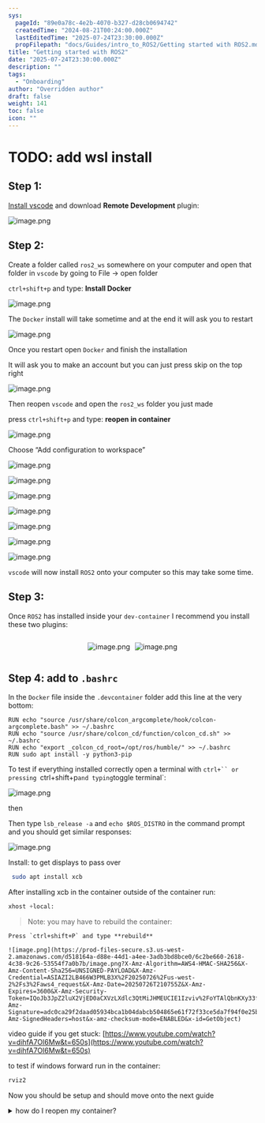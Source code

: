 ```yaml
---
sys:
  pageId: "89e0a78c-4e2b-4070-b327-d28cb0694742"
  createdTime: "2024-08-21T00:24:00.000Z"
  lastEditedTime: "2025-07-24T23:30:00.000Z"
  propFilepath: "docs/Guides/intro_to_ROS2/Getting started with ROS2.md"
title: "Getting started with ROS2"
date: "2025-07-24T23:30:00.000Z"
description: ""
tags:
  - "Onboarding"
author: "Overridden author"
draft: false
weight: 141
toc: false
icon: ""
---
```


# TODO: add wsl install

## Step 1:

[Install vscode](https://code.visualstudio.com/download) and download **Remote Development** plugin:

![image.png](https://prod-files-secure.s3.us-west-2.amazonaws.com/d518164a-d88e-44d1-a4ee-3adb3bd8bce0/efb52993-1881-4a40-b95e-6f020334f022/image.png?X-Amz-Algorithm=AWS4-HMAC-SHA256&X-Amz-Content-Sha256=UNSIGNED-PAYLOAD&X-Amz-Credential=ASIAZI2LB466XMUUEBIO%2F20250726%2Fus-west-2%2Fs3%2Faws4_request&X-Amz-Date=20250726T210750Z&X-Amz-Expires=3600&X-Amz-Security-Token=IQoJb3JpZ2luX2VjED0aCXVzLXdlc3QtMiJHMEUCIDYq5Q8mFPnTXHuo%2B7XaqnuEd1i0Ar3crF0kCEfqWZpzAiEAob%2FP40ykGhf7SgCyPVegxSJn9lb%2BKR%2FKAD00YsbbRBwq%2FwMIZhAAGgw2Mzc0MjMxODM4MDUiDHWw8k26G4wiAapx8CrcA0BqbcbxPvJM6IIVZFKDzpKo%2FL4HbA72r6rHWIxoZxHjggC08xtnfuOfi2vApV4f5Aqz0jVSP9AFA3XguuF57yhCO368MPi5is5EgCaAt2N1cle4%2BXtzdLNiT68%2F%2Frb2McfGCzccPbAbyTQajb0p0oWrak7X1inaVEG4lrovIP3EN7vrJ55GS7OuxrUVtLmqGWs4gIbs%2FYI3uXtq25vI15XAVydPYk%2BPxbyUTBJZmZ2i3ZpzmVICuRfgrwf0T%2Fg41a%2BppChqjxc2xgoiXwMDuAjMtDLVeM4FvVcDaX%2FSfQivnFfxTNf0OPN8BEz2mhjluet0ohLAAoIFcDdwI0whsMdPjbUOpcPLkA1QOOc6dMkUP0l79jxPlq955VaCHRqdMgUzatlcL2cmZOBd2WNZOyRZwYcUAby8wTB%2BkeOnDmFKJWhAD26Uw0aWoGPlbjpVD0se1O81Kj%2FlKsxDr6HGJphX55FKmKoH2o1zXyFXY4HIqxkeixtihEIGCHqUS0ioVpyyJ2zIwp1IgYNRWDjPgdieqA6snDi2Ms2pGpMzpoyNetYE%2FLfjqhCO1XGysr8zbRUvvmAamZOP13akbdcb7obdfW9ngWyBgIpfdQqLSI8pjHrwbUEW1c9o8tWRMOj%2FlMQGOqUBJ6YAv2tdUvKm7Jj6S4JM%2BaDh40%2BpDROCQaTH7nVBN9pXqOpGfZ%2Fjx9WLitY4vmjIgDBDf%2FOxCqZoWKILq9yB0rv32RrUCleXSdKZIcLIhGuh93BwI7py%2BQMG2hrXjPWgVbuRQ3QEcJgycGqtgTvAJ5T2u8qQNGn2pM5SV1ZNAftIpa5wCxVu6HGKtiYbtMNd0Os2blRHJCGYM8T5rSQ%2BlPn%2Ff33A&X-Amz-Signature=6836b524baeb243cd5cff745055d9f37a306d2b0ac16c40a613e6df0aa1506d5&X-Amz-SignedHeaders=host&x-amz-checksum-mode=ENABLED&x-id=GetObject)

## Step 2:

Create a folder called `ros2_ws` somewhere on your computer and open that folder in `vscode` by going to File → open folder 

`ctrl+shift+p` and type: **Install Docker**

![image.png](https://prod-files-secure.s3.us-west-2.amazonaws.com/d518164a-d88e-44d1-a4ee-3adb3bd8bce0/2269dc0e-1cd5-47ff-bceb-c04ad9b2eab0/image.png?X-Amz-Algorithm=AWS4-HMAC-SHA256&X-Amz-Content-Sha256=UNSIGNED-PAYLOAD&X-Amz-Credential=ASIAZI2LB466XMUUEBIO%2F20250726%2Fus-west-2%2Fs3%2Faws4_request&X-Amz-Date=20250726T210750Z&X-Amz-Expires=3600&X-Amz-Security-Token=IQoJb3JpZ2luX2VjED0aCXVzLXdlc3QtMiJHMEUCIDYq5Q8mFPnTXHuo%2B7XaqnuEd1i0Ar3crF0kCEfqWZpzAiEAob%2FP40ykGhf7SgCyPVegxSJn9lb%2BKR%2FKAD00YsbbRBwq%2FwMIZhAAGgw2Mzc0MjMxODM4MDUiDHWw8k26G4wiAapx8CrcA0BqbcbxPvJM6IIVZFKDzpKo%2FL4HbA72r6rHWIxoZxHjggC08xtnfuOfi2vApV4f5Aqz0jVSP9AFA3XguuF57yhCO368MPi5is5EgCaAt2N1cle4%2BXtzdLNiT68%2F%2Frb2McfGCzccPbAbyTQajb0p0oWrak7X1inaVEG4lrovIP3EN7vrJ55GS7OuxrUVtLmqGWs4gIbs%2FYI3uXtq25vI15XAVydPYk%2BPxbyUTBJZmZ2i3ZpzmVICuRfgrwf0T%2Fg41a%2BppChqjxc2xgoiXwMDuAjMtDLVeM4FvVcDaX%2FSfQivnFfxTNf0OPN8BEz2mhjluet0ohLAAoIFcDdwI0whsMdPjbUOpcPLkA1QOOc6dMkUP0l79jxPlq955VaCHRqdMgUzatlcL2cmZOBd2WNZOyRZwYcUAby8wTB%2BkeOnDmFKJWhAD26Uw0aWoGPlbjpVD0se1O81Kj%2FlKsxDr6HGJphX55FKmKoH2o1zXyFXY4HIqxkeixtihEIGCHqUS0ioVpyyJ2zIwp1IgYNRWDjPgdieqA6snDi2Ms2pGpMzpoyNetYE%2FLfjqhCO1XGysr8zbRUvvmAamZOP13akbdcb7obdfW9ngWyBgIpfdQqLSI8pjHrwbUEW1c9o8tWRMOj%2FlMQGOqUBJ6YAv2tdUvKm7Jj6S4JM%2BaDh40%2BpDROCQaTH7nVBN9pXqOpGfZ%2Fjx9WLitY4vmjIgDBDf%2FOxCqZoWKILq9yB0rv32RrUCleXSdKZIcLIhGuh93BwI7py%2BQMG2hrXjPWgVbuRQ3QEcJgycGqtgTvAJ5T2u8qQNGn2pM5SV1ZNAftIpa5wCxVu6HGKtiYbtMNd0Os2blRHJCGYM8T5rSQ%2BlPn%2Ff33A&X-Amz-Signature=e4c154145d8959675b9a738b21d7a6983906bac1bc5b99fa7a342e8cd269e27a&X-Amz-SignedHeaders=host&x-amz-checksum-mode=ENABLED&x-id=GetObject)

The `Docker` install will take sometime and at the end it will ask you to restart

![image.png](https://prod-files-secure.s3.us-west-2.amazonaws.com/d518164a-d88e-44d1-a4ee-3adb3bd8bce0/ed233f78-be33-4b1f-b89c-9c346c0e961e/image.png?X-Amz-Algorithm=AWS4-HMAC-SHA256&X-Amz-Content-Sha256=UNSIGNED-PAYLOAD&X-Amz-Credential=ASIAZI2LB466XMUUEBIO%2F20250726%2Fus-west-2%2Fs3%2Faws4_request&X-Amz-Date=20250726T210750Z&X-Amz-Expires=3600&X-Amz-Security-Token=IQoJb3JpZ2luX2VjED0aCXVzLXdlc3QtMiJHMEUCIDYq5Q8mFPnTXHuo%2B7XaqnuEd1i0Ar3crF0kCEfqWZpzAiEAob%2FP40ykGhf7SgCyPVegxSJn9lb%2BKR%2FKAD00YsbbRBwq%2FwMIZhAAGgw2Mzc0MjMxODM4MDUiDHWw8k26G4wiAapx8CrcA0BqbcbxPvJM6IIVZFKDzpKo%2FL4HbA72r6rHWIxoZxHjggC08xtnfuOfi2vApV4f5Aqz0jVSP9AFA3XguuF57yhCO368MPi5is5EgCaAt2N1cle4%2BXtzdLNiT68%2F%2Frb2McfGCzccPbAbyTQajb0p0oWrak7X1inaVEG4lrovIP3EN7vrJ55GS7OuxrUVtLmqGWs4gIbs%2FYI3uXtq25vI15XAVydPYk%2BPxbyUTBJZmZ2i3ZpzmVICuRfgrwf0T%2Fg41a%2BppChqjxc2xgoiXwMDuAjMtDLVeM4FvVcDaX%2FSfQivnFfxTNf0OPN8BEz2mhjluet0ohLAAoIFcDdwI0whsMdPjbUOpcPLkA1QOOc6dMkUP0l79jxPlq955VaCHRqdMgUzatlcL2cmZOBd2WNZOyRZwYcUAby8wTB%2BkeOnDmFKJWhAD26Uw0aWoGPlbjpVD0se1O81Kj%2FlKsxDr6HGJphX55FKmKoH2o1zXyFXY4HIqxkeixtihEIGCHqUS0ioVpyyJ2zIwp1IgYNRWDjPgdieqA6snDi2Ms2pGpMzpoyNetYE%2FLfjqhCO1XGysr8zbRUvvmAamZOP13akbdcb7obdfW9ngWyBgIpfdQqLSI8pjHrwbUEW1c9o8tWRMOj%2FlMQGOqUBJ6YAv2tdUvKm7Jj6S4JM%2BaDh40%2BpDROCQaTH7nVBN9pXqOpGfZ%2Fjx9WLitY4vmjIgDBDf%2FOxCqZoWKILq9yB0rv32RrUCleXSdKZIcLIhGuh93BwI7py%2BQMG2hrXjPWgVbuRQ3QEcJgycGqtgTvAJ5T2u8qQNGn2pM5SV1ZNAftIpa5wCxVu6HGKtiYbtMNd0Os2blRHJCGYM8T5rSQ%2BlPn%2Ff33A&X-Amz-Signature=33f2d7c6e23deb9d19294ce7ad15097759790bbbc2b77bbbcbf4221d65a45fea&X-Amz-SignedHeaders=host&x-amz-checksum-mode=ENABLED&x-id=GetObject)

Once you restart open `Docker` and finish the installation

It will ask you to make an account but you can just press skip on the top right

![image.png](https://prod-files-secure.s3.us-west-2.amazonaws.com/d518164a-d88e-44d1-a4ee-3adb3bd8bce0/21010ad9-1659-4fd9-9f59-9932a09b2a3d/image.png?X-Amz-Algorithm=AWS4-HMAC-SHA256&X-Amz-Content-Sha256=UNSIGNED-PAYLOAD&X-Amz-Credential=ASIAZI2LB466XMUUEBIO%2F20250726%2Fus-west-2%2Fs3%2Faws4_request&X-Amz-Date=20250726T210750Z&X-Amz-Expires=3600&X-Amz-Security-Token=IQoJb3JpZ2luX2VjED0aCXVzLXdlc3QtMiJHMEUCIDYq5Q8mFPnTXHuo%2B7XaqnuEd1i0Ar3crF0kCEfqWZpzAiEAob%2FP40ykGhf7SgCyPVegxSJn9lb%2BKR%2FKAD00YsbbRBwq%2FwMIZhAAGgw2Mzc0MjMxODM4MDUiDHWw8k26G4wiAapx8CrcA0BqbcbxPvJM6IIVZFKDzpKo%2FL4HbA72r6rHWIxoZxHjggC08xtnfuOfi2vApV4f5Aqz0jVSP9AFA3XguuF57yhCO368MPi5is5EgCaAt2N1cle4%2BXtzdLNiT68%2F%2Frb2McfGCzccPbAbyTQajb0p0oWrak7X1inaVEG4lrovIP3EN7vrJ55GS7OuxrUVtLmqGWs4gIbs%2FYI3uXtq25vI15XAVydPYk%2BPxbyUTBJZmZ2i3ZpzmVICuRfgrwf0T%2Fg41a%2BppChqjxc2xgoiXwMDuAjMtDLVeM4FvVcDaX%2FSfQivnFfxTNf0OPN8BEz2mhjluet0ohLAAoIFcDdwI0whsMdPjbUOpcPLkA1QOOc6dMkUP0l79jxPlq955VaCHRqdMgUzatlcL2cmZOBd2WNZOyRZwYcUAby8wTB%2BkeOnDmFKJWhAD26Uw0aWoGPlbjpVD0se1O81Kj%2FlKsxDr6HGJphX55FKmKoH2o1zXyFXY4HIqxkeixtihEIGCHqUS0ioVpyyJ2zIwp1IgYNRWDjPgdieqA6snDi2Ms2pGpMzpoyNetYE%2FLfjqhCO1XGysr8zbRUvvmAamZOP13akbdcb7obdfW9ngWyBgIpfdQqLSI8pjHrwbUEW1c9o8tWRMOj%2FlMQGOqUBJ6YAv2tdUvKm7Jj6S4JM%2BaDh40%2BpDROCQaTH7nVBN9pXqOpGfZ%2Fjx9WLitY4vmjIgDBDf%2FOxCqZoWKILq9yB0rv32RrUCleXSdKZIcLIhGuh93BwI7py%2BQMG2hrXjPWgVbuRQ3QEcJgycGqtgTvAJ5T2u8qQNGn2pM5SV1ZNAftIpa5wCxVu6HGKtiYbtMNd0Os2blRHJCGYM8T5rSQ%2BlPn%2Ff33A&X-Amz-Signature=628667b3a842c22ad6ad2b726adbe09b5c6e7cca75f7b7f9a57c89844fa8f9d5&X-Amz-SignedHeaders=host&x-amz-checksum-mode=ENABLED&x-id=GetObject)

Then reopen `vscode` and open the `ros2_ws` folder you just made

press `ctrl+shift+p` and type: **reopen in container**

![image.png](https://prod-files-secure.s3.us-west-2.amazonaws.com/d518164a-d88e-44d1-a4ee-3adb3bd8bce0/4e93b8c2-41ad-488c-8095-c74205196118/image.png?X-Amz-Algorithm=AWS4-HMAC-SHA256&X-Amz-Content-Sha256=UNSIGNED-PAYLOAD&X-Amz-Credential=ASIAZI2LB466XMUUEBIO%2F20250726%2Fus-west-2%2Fs3%2Faws4_request&X-Amz-Date=20250726T210750Z&X-Amz-Expires=3600&X-Amz-Security-Token=IQoJb3JpZ2luX2VjED0aCXVzLXdlc3QtMiJHMEUCIDYq5Q8mFPnTXHuo%2B7XaqnuEd1i0Ar3crF0kCEfqWZpzAiEAob%2FP40ykGhf7SgCyPVegxSJn9lb%2BKR%2FKAD00YsbbRBwq%2FwMIZhAAGgw2Mzc0MjMxODM4MDUiDHWw8k26G4wiAapx8CrcA0BqbcbxPvJM6IIVZFKDzpKo%2FL4HbA72r6rHWIxoZxHjggC08xtnfuOfi2vApV4f5Aqz0jVSP9AFA3XguuF57yhCO368MPi5is5EgCaAt2N1cle4%2BXtzdLNiT68%2F%2Frb2McfGCzccPbAbyTQajb0p0oWrak7X1inaVEG4lrovIP3EN7vrJ55GS7OuxrUVtLmqGWs4gIbs%2FYI3uXtq25vI15XAVydPYk%2BPxbyUTBJZmZ2i3ZpzmVICuRfgrwf0T%2Fg41a%2BppChqjxc2xgoiXwMDuAjMtDLVeM4FvVcDaX%2FSfQivnFfxTNf0OPN8BEz2mhjluet0ohLAAoIFcDdwI0whsMdPjbUOpcPLkA1QOOc6dMkUP0l79jxPlq955VaCHRqdMgUzatlcL2cmZOBd2WNZOyRZwYcUAby8wTB%2BkeOnDmFKJWhAD26Uw0aWoGPlbjpVD0se1O81Kj%2FlKsxDr6HGJphX55FKmKoH2o1zXyFXY4HIqxkeixtihEIGCHqUS0ioVpyyJ2zIwp1IgYNRWDjPgdieqA6snDi2Ms2pGpMzpoyNetYE%2FLfjqhCO1XGysr8zbRUvvmAamZOP13akbdcb7obdfW9ngWyBgIpfdQqLSI8pjHrwbUEW1c9o8tWRMOj%2FlMQGOqUBJ6YAv2tdUvKm7Jj6S4JM%2BaDh40%2BpDROCQaTH7nVBN9pXqOpGfZ%2Fjx9WLitY4vmjIgDBDf%2FOxCqZoWKILq9yB0rv32RrUCleXSdKZIcLIhGuh93BwI7py%2BQMG2hrXjPWgVbuRQ3QEcJgycGqtgTvAJ5T2u8qQNGn2pM5SV1ZNAftIpa5wCxVu6HGKtiYbtMNd0Os2blRHJCGYM8T5rSQ%2BlPn%2Ff33A&X-Amz-Signature=83069ef248989eb5c45642dd383b9a44368fd0311f43c4459258f262a4b6fd53&X-Amz-SignedHeaders=host&x-amz-checksum-mode=ENABLED&x-id=GetObject)

Choose “Add configuration to workspace”

![image.png](https://prod-files-secure.s3.us-west-2.amazonaws.com/d518164a-d88e-44d1-a4ee-3adb3bd8bce0/9560b282-5060-4989-ba37-97e7b2c22476/image.png?X-Amz-Algorithm=AWS4-HMAC-SHA256&X-Amz-Content-Sha256=UNSIGNED-PAYLOAD&X-Amz-Credential=ASIAZI2LB466XMUUEBIO%2F20250726%2Fus-west-2%2Fs3%2Faws4_request&X-Amz-Date=20250726T210750Z&X-Amz-Expires=3600&X-Amz-Security-Token=IQoJb3JpZ2luX2VjED0aCXVzLXdlc3QtMiJHMEUCIDYq5Q8mFPnTXHuo%2B7XaqnuEd1i0Ar3crF0kCEfqWZpzAiEAob%2FP40ykGhf7SgCyPVegxSJn9lb%2BKR%2FKAD00YsbbRBwq%2FwMIZhAAGgw2Mzc0MjMxODM4MDUiDHWw8k26G4wiAapx8CrcA0BqbcbxPvJM6IIVZFKDzpKo%2FL4HbA72r6rHWIxoZxHjggC08xtnfuOfi2vApV4f5Aqz0jVSP9AFA3XguuF57yhCO368MPi5is5EgCaAt2N1cle4%2BXtzdLNiT68%2F%2Frb2McfGCzccPbAbyTQajb0p0oWrak7X1inaVEG4lrovIP3EN7vrJ55GS7OuxrUVtLmqGWs4gIbs%2FYI3uXtq25vI15XAVydPYk%2BPxbyUTBJZmZ2i3ZpzmVICuRfgrwf0T%2Fg41a%2BppChqjxc2xgoiXwMDuAjMtDLVeM4FvVcDaX%2FSfQivnFfxTNf0OPN8BEz2mhjluet0ohLAAoIFcDdwI0whsMdPjbUOpcPLkA1QOOc6dMkUP0l79jxPlq955VaCHRqdMgUzatlcL2cmZOBd2WNZOyRZwYcUAby8wTB%2BkeOnDmFKJWhAD26Uw0aWoGPlbjpVD0se1O81Kj%2FlKsxDr6HGJphX55FKmKoH2o1zXyFXY4HIqxkeixtihEIGCHqUS0ioVpyyJ2zIwp1IgYNRWDjPgdieqA6snDi2Ms2pGpMzpoyNetYE%2FLfjqhCO1XGysr8zbRUvvmAamZOP13akbdcb7obdfW9ngWyBgIpfdQqLSI8pjHrwbUEW1c9o8tWRMOj%2FlMQGOqUBJ6YAv2tdUvKm7Jj6S4JM%2BaDh40%2BpDROCQaTH7nVBN9pXqOpGfZ%2Fjx9WLitY4vmjIgDBDf%2FOxCqZoWKILq9yB0rv32RrUCleXSdKZIcLIhGuh93BwI7py%2BQMG2hrXjPWgVbuRQ3QEcJgycGqtgTvAJ5T2u8qQNGn2pM5SV1ZNAftIpa5wCxVu6HGKtiYbtMNd0Os2blRHJCGYM8T5rSQ%2BlPn%2Ff33A&X-Amz-Signature=67b4ff6913250e360e178853da23995ed76afb7c44f4b8a20580eb1e602e241b&X-Amz-SignedHeaders=host&x-amz-checksum-mode=ENABLED&x-id=GetObject)

![image.png](https://prod-files-secure.s3.us-west-2.amazonaws.com/d518164a-d88e-44d1-a4ee-3adb3bd8bce0/2ee63f81-886b-48e8-a553-dc6e5eac99e4/image.png?X-Amz-Algorithm=AWS4-HMAC-SHA256&X-Amz-Content-Sha256=UNSIGNED-PAYLOAD&X-Amz-Credential=ASIAZI2LB466XMUUEBIO%2F20250726%2Fus-west-2%2Fs3%2Faws4_request&X-Amz-Date=20250726T210750Z&X-Amz-Expires=3600&X-Amz-Security-Token=IQoJb3JpZ2luX2VjED0aCXVzLXdlc3QtMiJHMEUCIDYq5Q8mFPnTXHuo%2B7XaqnuEd1i0Ar3crF0kCEfqWZpzAiEAob%2FP40ykGhf7SgCyPVegxSJn9lb%2BKR%2FKAD00YsbbRBwq%2FwMIZhAAGgw2Mzc0MjMxODM4MDUiDHWw8k26G4wiAapx8CrcA0BqbcbxPvJM6IIVZFKDzpKo%2FL4HbA72r6rHWIxoZxHjggC08xtnfuOfi2vApV4f5Aqz0jVSP9AFA3XguuF57yhCO368MPi5is5EgCaAt2N1cle4%2BXtzdLNiT68%2F%2Frb2McfGCzccPbAbyTQajb0p0oWrak7X1inaVEG4lrovIP3EN7vrJ55GS7OuxrUVtLmqGWs4gIbs%2FYI3uXtq25vI15XAVydPYk%2BPxbyUTBJZmZ2i3ZpzmVICuRfgrwf0T%2Fg41a%2BppChqjxc2xgoiXwMDuAjMtDLVeM4FvVcDaX%2FSfQivnFfxTNf0OPN8BEz2mhjluet0ohLAAoIFcDdwI0whsMdPjbUOpcPLkA1QOOc6dMkUP0l79jxPlq955VaCHRqdMgUzatlcL2cmZOBd2WNZOyRZwYcUAby8wTB%2BkeOnDmFKJWhAD26Uw0aWoGPlbjpVD0se1O81Kj%2FlKsxDr6HGJphX55FKmKoH2o1zXyFXY4HIqxkeixtihEIGCHqUS0ioVpyyJ2zIwp1IgYNRWDjPgdieqA6snDi2Ms2pGpMzpoyNetYE%2FLfjqhCO1XGysr8zbRUvvmAamZOP13akbdcb7obdfW9ngWyBgIpfdQqLSI8pjHrwbUEW1c9o8tWRMOj%2FlMQGOqUBJ6YAv2tdUvKm7Jj6S4JM%2BaDh40%2BpDROCQaTH7nVBN9pXqOpGfZ%2Fjx9WLitY4vmjIgDBDf%2FOxCqZoWKILq9yB0rv32RrUCleXSdKZIcLIhGuh93BwI7py%2BQMG2hrXjPWgVbuRQ3QEcJgycGqtgTvAJ5T2u8qQNGn2pM5SV1ZNAftIpa5wCxVu6HGKtiYbtMNd0Os2blRHJCGYM8T5rSQ%2BlPn%2Ff33A&X-Amz-Signature=0aa849285c4e97532c194e36481e8ffca547223e44c719d97515f6a2fae7835c&X-Amz-SignedHeaders=host&x-amz-checksum-mode=ENABLED&x-id=GetObject)

![image.png](https://prod-files-secure.s3.us-west-2.amazonaws.com/d518164a-d88e-44d1-a4ee-3adb3bd8bce0/e0fd626c-c8b6-4b2c-95d1-fa4c26514504/image.png?X-Amz-Algorithm=AWS4-HMAC-SHA256&X-Amz-Content-Sha256=UNSIGNED-PAYLOAD&X-Amz-Credential=ASIAZI2LB466XMUUEBIO%2F20250726%2Fus-west-2%2Fs3%2Faws4_request&X-Amz-Date=20250726T210750Z&X-Amz-Expires=3600&X-Amz-Security-Token=IQoJb3JpZ2luX2VjED0aCXVzLXdlc3QtMiJHMEUCIDYq5Q8mFPnTXHuo%2B7XaqnuEd1i0Ar3crF0kCEfqWZpzAiEAob%2FP40ykGhf7SgCyPVegxSJn9lb%2BKR%2FKAD00YsbbRBwq%2FwMIZhAAGgw2Mzc0MjMxODM4MDUiDHWw8k26G4wiAapx8CrcA0BqbcbxPvJM6IIVZFKDzpKo%2FL4HbA72r6rHWIxoZxHjggC08xtnfuOfi2vApV4f5Aqz0jVSP9AFA3XguuF57yhCO368MPi5is5EgCaAt2N1cle4%2BXtzdLNiT68%2F%2Frb2McfGCzccPbAbyTQajb0p0oWrak7X1inaVEG4lrovIP3EN7vrJ55GS7OuxrUVtLmqGWs4gIbs%2FYI3uXtq25vI15XAVydPYk%2BPxbyUTBJZmZ2i3ZpzmVICuRfgrwf0T%2Fg41a%2BppChqjxc2xgoiXwMDuAjMtDLVeM4FvVcDaX%2FSfQivnFfxTNf0OPN8BEz2mhjluet0ohLAAoIFcDdwI0whsMdPjbUOpcPLkA1QOOc6dMkUP0l79jxPlq955VaCHRqdMgUzatlcL2cmZOBd2WNZOyRZwYcUAby8wTB%2BkeOnDmFKJWhAD26Uw0aWoGPlbjpVD0se1O81Kj%2FlKsxDr6HGJphX55FKmKoH2o1zXyFXY4HIqxkeixtihEIGCHqUS0ioVpyyJ2zIwp1IgYNRWDjPgdieqA6snDi2Ms2pGpMzpoyNetYE%2FLfjqhCO1XGysr8zbRUvvmAamZOP13akbdcb7obdfW9ngWyBgIpfdQqLSI8pjHrwbUEW1c9o8tWRMOj%2FlMQGOqUBJ6YAv2tdUvKm7Jj6S4JM%2BaDh40%2BpDROCQaTH7nVBN9pXqOpGfZ%2Fjx9WLitY4vmjIgDBDf%2FOxCqZoWKILq9yB0rv32RrUCleXSdKZIcLIhGuh93BwI7py%2BQMG2hrXjPWgVbuRQ3QEcJgycGqtgTvAJ5T2u8qQNGn2pM5SV1ZNAftIpa5wCxVu6HGKtiYbtMNd0Os2blRHJCGYM8T5rSQ%2BlPn%2Ff33A&X-Amz-Signature=0ab9b751551eae016ab1b20d0dae3068e9951c3cc9e9d89a1ab993e57bd54bf7&X-Amz-SignedHeaders=host&x-amz-checksum-mode=ENABLED&x-id=GetObject)

![image.png](https://prod-files-secure.s3.us-west-2.amazonaws.com/d518164a-d88e-44d1-a4ee-3adb3bd8bce0/a2e13f50-d2ab-4719-a4c2-7ced634bfc9d/image.png?X-Amz-Algorithm=AWS4-HMAC-SHA256&X-Amz-Content-Sha256=UNSIGNED-PAYLOAD&X-Amz-Credential=ASIAZI2LB466XMUUEBIO%2F20250726%2Fus-west-2%2Fs3%2Faws4_request&X-Amz-Date=20250726T210750Z&X-Amz-Expires=3600&X-Amz-Security-Token=IQoJb3JpZ2luX2VjED0aCXVzLXdlc3QtMiJHMEUCIDYq5Q8mFPnTXHuo%2B7XaqnuEd1i0Ar3crF0kCEfqWZpzAiEAob%2FP40ykGhf7SgCyPVegxSJn9lb%2BKR%2FKAD00YsbbRBwq%2FwMIZhAAGgw2Mzc0MjMxODM4MDUiDHWw8k26G4wiAapx8CrcA0BqbcbxPvJM6IIVZFKDzpKo%2FL4HbA72r6rHWIxoZxHjggC08xtnfuOfi2vApV4f5Aqz0jVSP9AFA3XguuF57yhCO368MPi5is5EgCaAt2N1cle4%2BXtzdLNiT68%2F%2Frb2McfGCzccPbAbyTQajb0p0oWrak7X1inaVEG4lrovIP3EN7vrJ55GS7OuxrUVtLmqGWs4gIbs%2FYI3uXtq25vI15XAVydPYk%2BPxbyUTBJZmZ2i3ZpzmVICuRfgrwf0T%2Fg41a%2BppChqjxc2xgoiXwMDuAjMtDLVeM4FvVcDaX%2FSfQivnFfxTNf0OPN8BEz2mhjluet0ohLAAoIFcDdwI0whsMdPjbUOpcPLkA1QOOc6dMkUP0l79jxPlq955VaCHRqdMgUzatlcL2cmZOBd2WNZOyRZwYcUAby8wTB%2BkeOnDmFKJWhAD26Uw0aWoGPlbjpVD0se1O81Kj%2FlKsxDr6HGJphX55FKmKoH2o1zXyFXY4HIqxkeixtihEIGCHqUS0ioVpyyJ2zIwp1IgYNRWDjPgdieqA6snDi2Ms2pGpMzpoyNetYE%2FLfjqhCO1XGysr8zbRUvvmAamZOP13akbdcb7obdfW9ngWyBgIpfdQqLSI8pjHrwbUEW1c9o8tWRMOj%2FlMQGOqUBJ6YAv2tdUvKm7Jj6S4JM%2BaDh40%2BpDROCQaTH7nVBN9pXqOpGfZ%2Fjx9WLitY4vmjIgDBDf%2FOxCqZoWKILq9yB0rv32RrUCleXSdKZIcLIhGuh93BwI7py%2BQMG2hrXjPWgVbuRQ3QEcJgycGqtgTvAJ5T2u8qQNGn2pM5SV1ZNAftIpa5wCxVu6HGKtiYbtMNd0Os2blRHJCGYM8T5rSQ%2BlPn%2Ff33A&X-Amz-Signature=85ff70357bc8a911ab02bd2c50d143e3258728eeb10a4392baa9e97835119c15&X-Amz-SignedHeaders=host&x-amz-checksum-mode=ENABLED&x-id=GetObject)

![image.png](https://prod-files-secure.s3.us-west-2.amazonaws.com/d518164a-d88e-44d1-a4ee-3adb3bd8bce0/6cc478ad-aaba-4bf7-9fcc-403277ab896c/image.png?X-Amz-Algorithm=AWS4-HMAC-SHA256&X-Amz-Content-Sha256=UNSIGNED-PAYLOAD&X-Amz-Credential=ASIAZI2LB466XMUUEBIO%2F20250726%2Fus-west-2%2Fs3%2Faws4_request&X-Amz-Date=20250726T210750Z&X-Amz-Expires=3600&X-Amz-Security-Token=IQoJb3JpZ2luX2VjED0aCXVzLXdlc3QtMiJHMEUCIDYq5Q8mFPnTXHuo%2B7XaqnuEd1i0Ar3crF0kCEfqWZpzAiEAob%2FP40ykGhf7SgCyPVegxSJn9lb%2BKR%2FKAD00YsbbRBwq%2FwMIZhAAGgw2Mzc0MjMxODM4MDUiDHWw8k26G4wiAapx8CrcA0BqbcbxPvJM6IIVZFKDzpKo%2FL4HbA72r6rHWIxoZxHjggC08xtnfuOfi2vApV4f5Aqz0jVSP9AFA3XguuF57yhCO368MPi5is5EgCaAt2N1cle4%2BXtzdLNiT68%2F%2Frb2McfGCzccPbAbyTQajb0p0oWrak7X1inaVEG4lrovIP3EN7vrJ55GS7OuxrUVtLmqGWs4gIbs%2FYI3uXtq25vI15XAVydPYk%2BPxbyUTBJZmZ2i3ZpzmVICuRfgrwf0T%2Fg41a%2BppChqjxc2xgoiXwMDuAjMtDLVeM4FvVcDaX%2FSfQivnFfxTNf0OPN8BEz2mhjluet0ohLAAoIFcDdwI0whsMdPjbUOpcPLkA1QOOc6dMkUP0l79jxPlq955VaCHRqdMgUzatlcL2cmZOBd2WNZOyRZwYcUAby8wTB%2BkeOnDmFKJWhAD26Uw0aWoGPlbjpVD0se1O81Kj%2FlKsxDr6HGJphX55FKmKoH2o1zXyFXY4HIqxkeixtihEIGCHqUS0ioVpyyJ2zIwp1IgYNRWDjPgdieqA6snDi2Ms2pGpMzpoyNetYE%2FLfjqhCO1XGysr8zbRUvvmAamZOP13akbdcb7obdfW9ngWyBgIpfdQqLSI8pjHrwbUEW1c9o8tWRMOj%2FlMQGOqUBJ6YAv2tdUvKm7Jj6S4JM%2BaDh40%2BpDROCQaTH7nVBN9pXqOpGfZ%2Fjx9WLitY4vmjIgDBDf%2FOxCqZoWKILq9yB0rv32RrUCleXSdKZIcLIhGuh93BwI7py%2BQMG2hrXjPWgVbuRQ3QEcJgycGqtgTvAJ5T2u8qQNGn2pM5SV1ZNAftIpa5wCxVu6HGKtiYbtMNd0Os2blRHJCGYM8T5rSQ%2BlPn%2Ff33A&X-Amz-Signature=699ee03dcd0c1108a0b0754d173b14443e2e40dabe3149e5a882245e3628f56e&X-Amz-SignedHeaders=host&x-amz-checksum-mode=ENABLED&x-id=GetObject)

![image.png](https://prod-files-secure.s3.us-west-2.amazonaws.com/d518164a-d88e-44d1-a4ee-3adb3bd8bce0/53255b28-f75e-430f-b9e3-c0ac8577e42b/image.png?X-Amz-Algorithm=AWS4-HMAC-SHA256&X-Amz-Content-Sha256=UNSIGNED-PAYLOAD&X-Amz-Credential=ASIAZI2LB466XMUUEBIO%2F20250726%2Fus-west-2%2Fs3%2Faws4_request&X-Amz-Date=20250726T210750Z&X-Amz-Expires=3600&X-Amz-Security-Token=IQoJb3JpZ2luX2VjED0aCXVzLXdlc3QtMiJHMEUCIDYq5Q8mFPnTXHuo%2B7XaqnuEd1i0Ar3crF0kCEfqWZpzAiEAob%2FP40ykGhf7SgCyPVegxSJn9lb%2BKR%2FKAD00YsbbRBwq%2FwMIZhAAGgw2Mzc0MjMxODM4MDUiDHWw8k26G4wiAapx8CrcA0BqbcbxPvJM6IIVZFKDzpKo%2FL4HbA72r6rHWIxoZxHjggC08xtnfuOfi2vApV4f5Aqz0jVSP9AFA3XguuF57yhCO368MPi5is5EgCaAt2N1cle4%2BXtzdLNiT68%2F%2Frb2McfGCzccPbAbyTQajb0p0oWrak7X1inaVEG4lrovIP3EN7vrJ55GS7OuxrUVtLmqGWs4gIbs%2FYI3uXtq25vI15XAVydPYk%2BPxbyUTBJZmZ2i3ZpzmVICuRfgrwf0T%2Fg41a%2BppChqjxc2xgoiXwMDuAjMtDLVeM4FvVcDaX%2FSfQivnFfxTNf0OPN8BEz2mhjluet0ohLAAoIFcDdwI0whsMdPjbUOpcPLkA1QOOc6dMkUP0l79jxPlq955VaCHRqdMgUzatlcL2cmZOBd2WNZOyRZwYcUAby8wTB%2BkeOnDmFKJWhAD26Uw0aWoGPlbjpVD0se1O81Kj%2FlKsxDr6HGJphX55FKmKoH2o1zXyFXY4HIqxkeixtihEIGCHqUS0ioVpyyJ2zIwp1IgYNRWDjPgdieqA6snDi2Ms2pGpMzpoyNetYE%2FLfjqhCO1XGysr8zbRUvvmAamZOP13akbdcb7obdfW9ngWyBgIpfdQqLSI8pjHrwbUEW1c9o8tWRMOj%2FlMQGOqUBJ6YAv2tdUvKm7Jj6S4JM%2BaDh40%2BpDROCQaTH7nVBN9pXqOpGfZ%2Fjx9WLitY4vmjIgDBDf%2FOxCqZoWKILq9yB0rv32RrUCleXSdKZIcLIhGuh93BwI7py%2BQMG2hrXjPWgVbuRQ3QEcJgycGqtgTvAJ5T2u8qQNGn2pM5SV1ZNAftIpa5wCxVu6HGKtiYbtMNd0Os2blRHJCGYM8T5rSQ%2BlPn%2Ff33A&X-Amz-Signature=7d4b03c992930c384ae53c4ae6dfa92fedda94a8c6f3b38a5d6277c22bf3f284&X-Amz-SignedHeaders=host&x-amz-checksum-mode=ENABLED&x-id=GetObject)

![image.png](https://prod-files-secure.s3.us-west-2.amazonaws.com/d518164a-d88e-44d1-a4ee-3adb3bd8bce0/7c562767-5af9-4ffb-97d1-327bcdf4ee00/image.png?X-Amz-Algorithm=AWS4-HMAC-SHA256&X-Amz-Content-Sha256=UNSIGNED-PAYLOAD&X-Amz-Credential=ASIAZI2LB466XMUUEBIO%2F20250726%2Fus-west-2%2Fs3%2Faws4_request&X-Amz-Date=20250726T210750Z&X-Amz-Expires=3600&X-Amz-Security-Token=IQoJb3JpZ2luX2VjED0aCXVzLXdlc3QtMiJHMEUCIDYq5Q8mFPnTXHuo%2B7XaqnuEd1i0Ar3crF0kCEfqWZpzAiEAob%2FP40ykGhf7SgCyPVegxSJn9lb%2BKR%2FKAD00YsbbRBwq%2FwMIZhAAGgw2Mzc0MjMxODM4MDUiDHWw8k26G4wiAapx8CrcA0BqbcbxPvJM6IIVZFKDzpKo%2FL4HbA72r6rHWIxoZxHjggC08xtnfuOfi2vApV4f5Aqz0jVSP9AFA3XguuF57yhCO368MPi5is5EgCaAt2N1cle4%2BXtzdLNiT68%2F%2Frb2McfGCzccPbAbyTQajb0p0oWrak7X1inaVEG4lrovIP3EN7vrJ55GS7OuxrUVtLmqGWs4gIbs%2FYI3uXtq25vI15XAVydPYk%2BPxbyUTBJZmZ2i3ZpzmVICuRfgrwf0T%2Fg41a%2BppChqjxc2xgoiXwMDuAjMtDLVeM4FvVcDaX%2FSfQivnFfxTNf0OPN8BEz2mhjluet0ohLAAoIFcDdwI0whsMdPjbUOpcPLkA1QOOc6dMkUP0l79jxPlq955VaCHRqdMgUzatlcL2cmZOBd2WNZOyRZwYcUAby8wTB%2BkeOnDmFKJWhAD26Uw0aWoGPlbjpVD0se1O81Kj%2FlKsxDr6HGJphX55FKmKoH2o1zXyFXY4HIqxkeixtihEIGCHqUS0ioVpyyJ2zIwp1IgYNRWDjPgdieqA6snDi2Ms2pGpMzpoyNetYE%2FLfjqhCO1XGysr8zbRUvvmAamZOP13akbdcb7obdfW9ngWyBgIpfdQqLSI8pjHrwbUEW1c9o8tWRMOj%2FlMQGOqUBJ6YAv2tdUvKm7Jj6S4JM%2BaDh40%2BpDROCQaTH7nVBN9pXqOpGfZ%2Fjx9WLitY4vmjIgDBDf%2FOxCqZoWKILq9yB0rv32RrUCleXSdKZIcLIhGuh93BwI7py%2BQMG2hrXjPWgVbuRQ3QEcJgycGqtgTvAJ5T2u8qQNGn2pM5SV1ZNAftIpa5wCxVu6HGKtiYbtMNd0Os2blRHJCGYM8T5rSQ%2BlPn%2Ff33A&X-Amz-Signature=919fa4449e5d7975031281efcdc072a240ddc23e1b425fc4f6cc135b06cc2e6c&X-Amz-SignedHeaders=host&x-amz-checksum-mode=ENABLED&x-id=GetObject)

`vscode` will now install `ROS2` onto your computer so this may take some time.

## Step 3:

Once `ROS2` has installed inside your `dev-container` I recommend you install these two plugins:

<div style="display: flex;flex-direction: row; column-gap:10px; max-width: 630px;justify-content: center;">
<div>

![image.png](https://prod-files-secure.s3.us-west-2.amazonaws.com/d518164a-d88e-44d1-a4ee-3adb3bd8bce0/3fc3d550-5a54-4ba1-ba6b-faa01cdb7369/image.png?X-Amz-Algorithm=AWS4-HMAC-SHA256&X-Amz-Content-Sha256=UNSIGNED-PAYLOAD&X-Amz-Credential=ASIAZI2LB4663KTDYZQ3%2F20250726%2Fus-west-2%2Fs3%2Faws4_request&X-Amz-Date=20250726T210754Z&X-Amz-Expires=3600&X-Amz-Security-Token=IQoJb3JpZ2luX2VjED0aCXVzLXdlc3QtMiJHMEUCICsDFIMGnjrA6VrFBlX4ROBBoSWak2a%2FmmYNvb6LbeKeAiEAr2zMuhjJqBSJYcNherWaJtYEO75p8vsUCZddgiiO9Vsq%2FwMIZhAAGgw2Mzc0MjMxODM4MDUiDIFQqxFirui2NX3hjCrcAyP2aSO%2BLuLD8SFZrHsuYksg%2BGVVJAFvuV5QjPf5%2Ffz8B08%2BMDJ8GHCS8ofhuNUWS1v%2BKfmPyFbro45fbjk21xB2CsPi8uamKJEJ%2BPIZTZwKG2Ox3ewK4C0V47xrjIBRpY7Nlx16ctXDEVhaiP0659K2KBDoEsV3GzzAqf10DeUuqeuCJ1aHs0F74fjEs3iFDfvBJ6naEae9bHX9dNWBp6OY%2BVx6WBmKrrrpYDi9XGoBsfWgilvl%2Fp3Pb214HmWbI3ODNuSLR0UmvpiTUn84qnifCWuMw0ZyiSQLyOrURAWMYVhQjsMDeSxUj1jDhslpi9WX0QAd2IL7XcQaR%2BLUkzaFdWwi3E1eHpjxKKPCs2En%2BX0KVJxyTXhV1gV%2Bo3jp9lZgFhhmSdB8OR2TDkxd%2Fbhcj9l2qes2pceZAfVotBG8ezXRQ%2FypUcPdKEdrAr7AyppuNlz9Ltifckee3udtBC7KV%2Fo7QQXPFiynYg5m%2Fu4RHbxxvnvJbLDlD34TsdA1M%2BqozE1NUdxeUkCtTCrA9PMGNnPxKCmXumVqBAZ3BtF6twUw1CY3NqJFBQEuot0FWmGJGHVZf3HBV%2B2fmvTqOUCXQ0ugQKO6cVnIWtLVTzXzWEXtv%2BuRKWrA23K1MLn%2FlMQGOqUBVjEUDlAVe6%2FhuCdNkTYehZoR5Y00JkBJAbS8x1Bpu5%2FsmGK3KNLm8BU%2FmgvkU2r%2FcvHNSZKb10a9xQs8naKpNNORDO3pP4si0qRUsOrxtmAs%2FfL5%2BXinNOJCSTV7Fg9rOHphrHavMpD0VYjNndJveRONBHEDQuEj%2Ba1%2Fu2%2FXbeByMa9QfjGXN9%2BJCddT5CQzVrcXMDeXqIZax9tsh8doEeaYTWVG&X-Amz-Signature=ee0aa1a53486e7d0a85e7fbd49b908b1381ba16fe844eaa839b06daa45b4bd7f&X-Amz-SignedHeaders=host&x-amz-checksum-mode=ENABLED&x-id=GetObject)

</div>
<div>

![image.png](https://prod-files-secure.s3.us-west-2.amazonaws.com/d518164a-d88e-44d1-a4ee-3adb3bd8bce0/d994cc66-13c2-4093-a5a3-f84cf4601a82/image.png?X-Amz-Algorithm=AWS4-HMAC-SHA256&X-Amz-Content-Sha256=UNSIGNED-PAYLOAD&X-Amz-Credential=ASIAZI2LB4664YZJ5PEF%2F20250726%2Fus-west-2%2Fs3%2Faws4_request&X-Amz-Date=20250726T210755Z&X-Amz-Expires=3600&X-Amz-Security-Token=IQoJb3JpZ2luX2VjED0aCXVzLXdlc3QtMiJHMEUCIQD9ZMIcBxidbdVWLKHMNXg%2Bo8nAf30F3MuY71Czh9vI8wIgTS1RMc1l%2Bp51LXEFV17OHe6lSEjpgP85CGrB5i3uuRsq%2FwMIZhAAGgw2Mzc0MjMxODM4MDUiDPngbt7fUrimG%2F9IqircA3btggdkYPPMJPs4uvEUgWL2x%2FiGPEJI2NEHBSFNMMaCQ8yBeX3lksB50YfHUFFQrfxIqwWiGjSZZOo0zYWhh4MWfx8Mcma3%2FiiLGcZJTHI9d8GB2GHg0kPRWkJsvssOa9cVtqXcSXGKm9lXO8R4ObB8jZAM5tzufigTgv11fMvEStDlFn4%2BU4FU%2FPf51bSOSH6y1SxMpxKNSo7PoSLF3JuF9w%2F%2By8OYO3XwvQtUOh4%2F%2BS1inqiJ%2FqrtQE6cEHSzWHxgRD5dVkNxVzumAVoCvc1nhy%2FMbd9N9B6mwO51YtiW20YeqEPeQhM9JlIYSzAs4jOAcdsVfYw02SWyj2UCV3ohkKIKOMUebFrg3lH3tYLb4h0TKOwW7i4xaQu%2BOINuvwnlZQCsQ6bdvw5jxFYtB9%2B%2BzmYhGthxFU6qMHbS5mh%2FwUS%2B2PCGYQHy%2BtiO7JVUc4P2He1SvUtDqw%2F3tDZLNCtvVsigX8ftN4WLHY8SE5VLP7bFZod6ZQPMMqQvsbXE9in%2FXRX9xHlAl6GDKPX84C2UquH9GBarM3MwgHdaElFR1UpIfYVHk2bZFBNOikVnLM2of0ybLVYgUYK%2BbVsN11VMmgw4jUuKbjtX09zm%2FnnxQU2m22hDMiM%2FFGmQMML%2FlMQGOqUBpo1r53RI9PcrwMWLeXWnl6A9beZTtlAr7yXEJU41rYEJScHNLqsdvDXE13sXigbewWAr0AlbvhmnCqBRrsC60GH708Jj%2FresjhAgshAaSM%2BJMemB4sUJPLq%2Bpd9vfAGjlWz2Ke9IGM0J2uRBC6N3Pl%2FK96fEcdP%2FQpjDXtWFGPgIJcVCaUQhmXnSWcht%2Bvm0Uo86hQCIFjNnrcOhzjGwXzpOgCcN&X-Amz-Signature=00521b9e0c0c3697d46a7ae014c9774f500058820b21becf33a352ef277c9cbe&X-Amz-SignedHeaders=host&x-amz-checksum-mode=ENABLED&x-id=GetObject)

</div>
</div>

## Step 4: add to `.bashrc`

In the `Docker` file inside the `.devcontainer` folder add this line at the very bottom: 

```docker
RUN echo "source /usr/share/colcon_argcomplete/hook/colcon-argcomplete.bash" >> ~/.bashrc
RUN echo "source /usr/share/colcon_cd/function/colcon_cd.sh" >> ~/.bashrc
RUN echo "export _colcon_cd_root=/opt/ros/humble/" >> ~/.bashrc
RUN sudo apt install -y python3-pip 
```

To test if everything installed correctly open a terminal with `ctrl+`` or pressing `ctrl+shift+p` and typing `toggle terminal`:

![image.png](https://prod-files-secure.s3.us-west-2.amazonaws.com/d518164a-d88e-44d1-a4ee-3adb3bd8bce0/6a4943d8-b04e-4c02-9a58-775f3384d1a5/image.png?X-Amz-Algorithm=AWS4-HMAC-SHA256&X-Amz-Content-Sha256=UNSIGNED-PAYLOAD&X-Amz-Credential=ASIAZI2LB466XMUUEBIO%2F20250726%2Fus-west-2%2Fs3%2Faws4_request&X-Amz-Date=20250726T210751Z&X-Amz-Expires=3600&X-Amz-Security-Token=IQoJb3JpZ2luX2VjED0aCXVzLXdlc3QtMiJHMEUCIDYq5Q8mFPnTXHuo%2B7XaqnuEd1i0Ar3crF0kCEfqWZpzAiEAob%2FP40ykGhf7SgCyPVegxSJn9lb%2BKR%2FKAD00YsbbRBwq%2FwMIZhAAGgw2Mzc0MjMxODM4MDUiDHWw8k26G4wiAapx8CrcA0BqbcbxPvJM6IIVZFKDzpKo%2FL4HbA72r6rHWIxoZxHjggC08xtnfuOfi2vApV4f5Aqz0jVSP9AFA3XguuF57yhCO368MPi5is5EgCaAt2N1cle4%2BXtzdLNiT68%2F%2Frb2McfGCzccPbAbyTQajb0p0oWrak7X1inaVEG4lrovIP3EN7vrJ55GS7OuxrUVtLmqGWs4gIbs%2FYI3uXtq25vI15XAVydPYk%2BPxbyUTBJZmZ2i3ZpzmVICuRfgrwf0T%2Fg41a%2BppChqjxc2xgoiXwMDuAjMtDLVeM4FvVcDaX%2FSfQivnFfxTNf0OPN8BEz2mhjluet0ohLAAoIFcDdwI0whsMdPjbUOpcPLkA1QOOc6dMkUP0l79jxPlq955VaCHRqdMgUzatlcL2cmZOBd2WNZOyRZwYcUAby8wTB%2BkeOnDmFKJWhAD26Uw0aWoGPlbjpVD0se1O81Kj%2FlKsxDr6HGJphX55FKmKoH2o1zXyFXY4HIqxkeixtihEIGCHqUS0ioVpyyJ2zIwp1IgYNRWDjPgdieqA6snDi2Ms2pGpMzpoyNetYE%2FLfjqhCO1XGysr8zbRUvvmAamZOP13akbdcb7obdfW9ngWyBgIpfdQqLSI8pjHrwbUEW1c9o8tWRMOj%2FlMQGOqUBJ6YAv2tdUvKm7Jj6S4JM%2BaDh40%2BpDROCQaTH7nVBN9pXqOpGfZ%2Fjx9WLitY4vmjIgDBDf%2FOxCqZoWKILq9yB0rv32RrUCleXSdKZIcLIhGuh93BwI7py%2BQMG2hrXjPWgVbuRQ3QEcJgycGqtgTvAJ5T2u8qQNGn2pM5SV1ZNAftIpa5wCxVu6HGKtiYbtMNd0Os2blRHJCGYM8T5rSQ%2BlPn%2Ff33A&X-Amz-Signature=969d5a5e67a204e6c8877aacea874649099a3ffbaa6e47e89d7a3a0bc57109d0&X-Amz-SignedHeaders=host&x-amz-checksum-mode=ENABLED&x-id=GetObject)

then 

Then type `lsb_release -a` and `echo $ROS_DISTRO` in the command prompt and you should get similar responses:

![image.png](https://prod-files-secure.s3.us-west-2.amazonaws.com/d518164a-d88e-44d1-a4ee-3adb3bd8bce0/3e635dec-a805-4e85-8b9e-d000e5b71a4e/image.png?X-Amz-Algorithm=AWS4-HMAC-SHA256&X-Amz-Content-Sha256=UNSIGNED-PAYLOAD&X-Amz-Credential=ASIAZI2LB466XMUUEBIO%2F20250726%2Fus-west-2%2Fs3%2Faws4_request&X-Amz-Date=20250726T210751Z&X-Amz-Expires=3600&X-Amz-Security-Token=IQoJb3JpZ2luX2VjED0aCXVzLXdlc3QtMiJHMEUCIDYq5Q8mFPnTXHuo%2B7XaqnuEd1i0Ar3crF0kCEfqWZpzAiEAob%2FP40ykGhf7SgCyPVegxSJn9lb%2BKR%2FKAD00YsbbRBwq%2FwMIZhAAGgw2Mzc0MjMxODM4MDUiDHWw8k26G4wiAapx8CrcA0BqbcbxPvJM6IIVZFKDzpKo%2FL4HbA72r6rHWIxoZxHjggC08xtnfuOfi2vApV4f5Aqz0jVSP9AFA3XguuF57yhCO368MPi5is5EgCaAt2N1cle4%2BXtzdLNiT68%2F%2Frb2McfGCzccPbAbyTQajb0p0oWrak7X1inaVEG4lrovIP3EN7vrJ55GS7OuxrUVtLmqGWs4gIbs%2FYI3uXtq25vI15XAVydPYk%2BPxbyUTBJZmZ2i3ZpzmVICuRfgrwf0T%2Fg41a%2BppChqjxc2xgoiXwMDuAjMtDLVeM4FvVcDaX%2FSfQivnFfxTNf0OPN8BEz2mhjluet0ohLAAoIFcDdwI0whsMdPjbUOpcPLkA1QOOc6dMkUP0l79jxPlq955VaCHRqdMgUzatlcL2cmZOBd2WNZOyRZwYcUAby8wTB%2BkeOnDmFKJWhAD26Uw0aWoGPlbjpVD0se1O81Kj%2FlKsxDr6HGJphX55FKmKoH2o1zXyFXY4HIqxkeixtihEIGCHqUS0ioVpyyJ2zIwp1IgYNRWDjPgdieqA6snDi2Ms2pGpMzpoyNetYE%2FLfjqhCO1XGysr8zbRUvvmAamZOP13akbdcb7obdfW9ngWyBgIpfdQqLSI8pjHrwbUEW1c9o8tWRMOj%2FlMQGOqUBJ6YAv2tdUvKm7Jj6S4JM%2BaDh40%2BpDROCQaTH7nVBN9pXqOpGfZ%2Fjx9WLitY4vmjIgDBDf%2FOxCqZoWKILq9yB0rv32RrUCleXSdKZIcLIhGuh93BwI7py%2BQMG2hrXjPWgVbuRQ3QEcJgycGqtgTvAJ5T2u8qQNGn2pM5SV1ZNAftIpa5wCxVu6HGKtiYbtMNd0Os2blRHJCGYM8T5rSQ%2BlPn%2Ff33A&X-Amz-Signature=44c73db964c1b16537d86fd488ce20577606f8dbf78e85a41aef1ce1c70db481&X-Amz-SignedHeaders=host&x-amz-checksum-mode=ENABLED&x-id=GetObject)

Install:  to get displays to pass over

```bash
 sudo apt install xcb
```

After installing xcb in the container outside of the container run:

```python
xhost +local:
```

> Note: you may have to rebuild the container:

	Press `ctrl+shift+P` and type **rebuild**

	![image.png](https://prod-files-secure.s3.us-west-2.amazonaws.com/d518164a-d88e-44d1-a4ee-3adb3bd8bce0/6c2be660-2618-4c38-9c26-53554f7a0b7b/image.png?X-Amz-Algorithm=AWS4-HMAC-SHA256&X-Amz-Content-Sha256=UNSIGNED-PAYLOAD&X-Amz-Credential=ASIAZI2LB466W3PMLB3X%2F20250726%2Fus-west-2%2Fs3%2Faws4_request&X-Amz-Date=20250726T210755Z&X-Amz-Expires=3600&X-Amz-Security-Token=IQoJb3JpZ2luX2VjED0aCXVzLXdlc3QtMiJHMEUCIE1Izviv%2FoYTAlQbnKXy33fGGKxtoON2njk1rVzRhIOMAiEAoWI%2F4pDcK%2FeoHYKNt4eD58etdPJBI4prcbZE5MBC%2BeQq%2FwMIZhAAGgw2Mzc0MjMxODM4MDUiDPpQsxmbBop%2FUt%2F6gSrcAxkNZoAs%2BKQY%2F9pxqmINHmxkTr1GbY76ROEPl5QTrL5r4SZ7fezWoMzR76bqpnN1rdWfGFABEvUzoEACj1MnbElfk0V6ClYLEmEX5aRTwESghBbqLlpAv%2BLKbMnfNFKRGNTkMc5QSxHGyG8vW4n%2BD6gCOpkxQPRARCyqPZBzuCr2FjfhJ%2Bo7hVD7DlkUtxxKCr76j9XZHp%2BNX7LMazBfI9R5PNUOoOEpcCXh%2F9TJjfBJyaIyBovkQyIJhh97sDcmcSoreDXcQX%2F%2B%2Bu5oNaed8xeMKFjmRa8paOkOJmponqPqsoprKvRPHfnH4ZDaHTv292aS2nLTHq4qCp6Dim86GA2bc3CXUVEzuAxeuhxor4SpN18QCuiue89qMLMz1xxb02CciQ5A8JS1NqY2ulk0a9Gw7omW8CqDAeIK56Hrdp%2FpgIQoYBI4PH7fou89bhzeTICZTfxXIMyBOFxf4c4BJOvyKnoeroD%2BSjwElWjnAcgxdJk%2B3yI1rNWOU8%2Flv%2FYdABsrU23IcKPKYty76eNFFBu7LgJfIHSMEcruDqJvAWkM6QZM%2BDNrEpQwdtszpiHoEQtbag4hEB0pk2pRfU8h8XA%2FheTTMhZjoEyKha%2F2EHs6Ei9vh%2F5nnKzJHLnmMOj%2FlMQGOqUBu67LzqmxdE7hAyxnDnPzwmtN295AgSiegu7%2BGWUoxX4eUOqB2IbbLgXxbTiAp5YfTUzkpvKXIikpH4T30IBRU03qyH%2FEZ6u0Vj4Z6FaBtUdznXrHM%2Fapw0n1yXF3j9pmTB%2FnaSX4W87n%2Fa0dG8YAJUuiV5rNzyDyMXITaEts%2FxzTl6P6tTYXB%2BpouMH16ZdJ15VP1hEthcf4Ikfgr79fjmta9U9D&X-Amz-Signature=adc0ca29f2daad05934bca1b04dabcb504865e61f72f33ce5da7f94f0e25b23d&X-Amz-SignedHeaders=host&x-amz-checksum-mode=ENABLED&x-id=GetObject)

video guide if you get stuck: [https://www.youtube.com/watch?v=dihfA7Ol6Mw&t=650s](https://www.youtube.com/watch?v=dihfA7Ol6Mw&t=650s)

to test if windows forward run in the container:

```bash
rviz2
```

Now you should be setup and should move onto the next guide 

<details>
      <summary>how do I reopen my container?</summary>
      TODO:
  </details>

